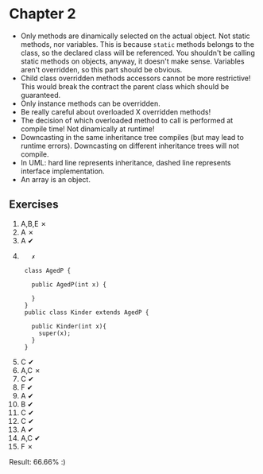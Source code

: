 Chapter 2
=========

* Only methods are dinamically selected on the actual object. Not static methods, nor variables. This is because `static` methods belongs to the class, so the declared class will be referenced. You shouldn't be calling static methods on objects, anyway, it doesn't make sense. Variables aren't overridden, so this part should be obvious.
* Child class overridden methods accessors cannot be more restrictive! This would break the contract the parent class which should be guaranteed.
* Only instance methods can be overridden.
* Be really careful about overloaded X overridden methods!
* The decision of which overloaded method to call is performed at compile time! Not dinamically at runtime!
* Downcasting in the same inheritance tree compiles (but may lead to runtime errors). Downcasting on different inheritance trees will not compile.
* In UML: hard line represents inheritance, dashed line represents interface implementation.
* An array is an object.

Exercises
---------

1.  A,B,E ✗
2.  A     ✗
3.  A     ✔
4.        ✗

        class AgedP {

          public AgedP(int x) {

          }
        }
        public class Kinder extends AgedP {

          public Kinder(int x){
            super(x);
          }
        }

5.  C     ✔
6.  A,C   ✗
7.  C     ✔
8.  F     ✔
9.  A     ✔
10. B     ✔
11. C     ✔
12. C     ✔
13. A     ✔
14. A,C   ✔
15. F     ✗

Result: 66.66% :)
